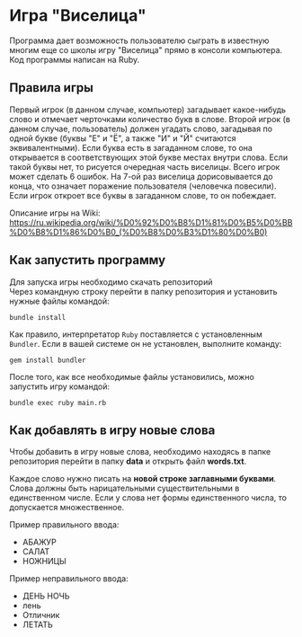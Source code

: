 # Игра "Виселица"
Программа дает возможность пользователю сыграть в известную многим еще со школы игру "Виселица" прямо в консоли компьютера.
Код программы написан на Ruby.
## Правила игры
Первый игрок (в данном случае, компьютер) загадывает какое-нибудь слово и отмечает черточками количество букв в слове. Второй игрок (в данном случае, пользователь) должен угадать слово, загадывая по одной букве (буквы "Е" и "Ё", а также "И" и "Й" считаются эквивалентными). Если буква есть в загаданном слове, то она открывается в соответствующих этой букве местах внутри слова. Если такой буквы нет, то рисуется очередная часть виселицы. Всего игрок может сделать 6 ошибок. На 7-ой раз виселица дорисовывается до конца, что означает поражение пользователя (человечка повесили). Если игрок откроет все буквы в загаданном слове, то он побеждает.

Описание игры на Wiki: https://ru.wikipedia.org/wiki/%D0%92%D0%B8%D1%81%D0%B5%D0%BB%D0%B8%D1%86%D0%B0_(%D0%B8%D0%B3%D1%80%D0%B0)
## Как запустить программу
Для запуска игры необходимо скачать репозиторий  
Через командную строку перейти в папку репозитория и установить нужные файлы командой:
```
bundle install
```
Как правило, интерпретатор `Ruby` поставляется с установленным `Bundler`. Если в вашей системе он не установлен, выполните команду:
```
gem install bundler
```
После того, как все необходимые файлы установились, можно запустить игру командой:
```
bundle exec ruby main.rb
```

## Как добавлять в игру новые слова
Чтобы добавить в игру новые слова, необходимо находясь в папке репозитория перейти в папку **data** и открыть файл **words.txt**.

Каждое слово нужно писать на **новой строке заглавными буквами**. Слова должны быть нарицательными существительными в единственном числе. Если у слова нет формы единственного числа, то допускается множественное.

Пример правильного ввода:
- АБАЖУР
- САЛАТ
- НОЖНИЦЫ

Пример неправильного ввода:
- ДЕНЬ НОЧЬ
- лень
- Отличник
- ЛЕТАТЬ
